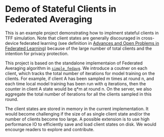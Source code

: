 # Demo of Stateful Clients in Federated Averaging

This is an example project demonstrating how to implment stateful clients in TFF
simulation. Note that client states are generally discouraged in cross-device
federated learning (see definition in
[Advances and Open Problems in Federated Learning](https://arxiv.org/abs/1912.04977))
because of the large number of total clients and the intention for privacy
protection.

This project is based on the standalone implementaion of Federated Averaging
algorithm in
[`simple_fedavg`](https://github.com/tensorflow/federated/blob/main/tensorflow_federated/python/examples/simple_fedavg).
We introduce a coutner on each client, which tracks the total number of
iterations for model training on the clients. For example, if client A has been
sampled m times at round n, and each time local model training has been run with
q iterations, then the counter in client A state would be q\*m at round n. On
the server, we also aggregate the total number of iterations for all the clients
sampled in this round.

The client states are stored in memory in the current implementation. It would
become challenging if the size of as single client state and/or the number of
clients become too large. A possible extension is to use high performance IO to
efficiently save and load client states on disk. We would encourge readers to
explore and contribute.
